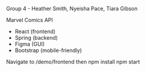 Group 4 - Heather Smith, Nyeisha Pace, Tiara Gibson

Marvel Comics API
- React (frontend)
- Spring (backend)
- Figma (GUI)
- Bootstrap (mobile-friendly)

Navigate to /demo/frontend then 
npm install 
npm start
